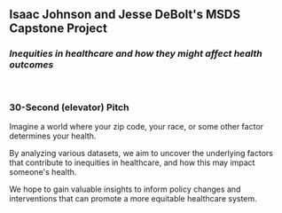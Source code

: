 ## **Isaac Johnson and Jesse DeBolt's MSDS Capstone Project**

### *Inequities in healthcare and how they might affect health outcomes*

<br />

### **30-Second (elevator) Pitch**

Imagine a world where your zip code, your race, or some other factor determines your health.

By analyzing various datasets, we aim to uncover the underlying factors that contribute to inequities in healthcare, and how this may impact someone's health.

We hope to gain valuable insights to inform policy changes and interventions that can promote a more equitable healthcare system.
